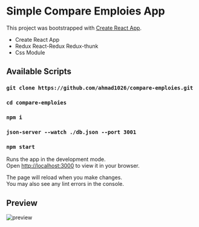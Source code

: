 # Simple Compare Emploies App

This project was bootstrapped with [Create React App](https://github.com/facebook/create-react-app).

<ul>
<li>Create React App</li>
<li>Redux React-Redux Redux-thunk</li>
<li>Css Module</li>
</ul>

## Available Scripts

### `git clone https://github.com/ahmad1026/compare-emploies.git`

### `cd compare-emploies`

### `npm i`

### `json-server --watch ./db.json --port 3001`

### `npm start`

Runs the app in the development mode.\
Open [http://localhost:3000](http://localhost:3000) to view it in your browser.

The page will reload when you make changes.\
You may also see any lint errors in the console.

## Preview

<img src="https://raw.githubusercontent.com/ahmad1026/compare-emploies/master/Compare-Emploies.gif" alt="preview"><img>
